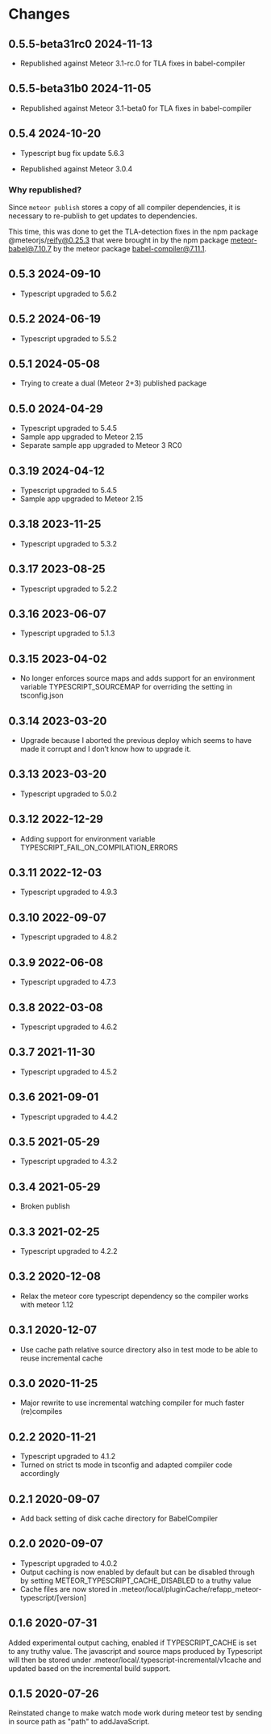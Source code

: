 # Changes

## 0.5.5-beta31rc0 2024-11-13

- Republished against Meteor 3.1-rc.0 for TLA fixes in babel-compiler

## 0.5.5-beta31b0 2024-11-05

- Republished against Meteor 3.1-beta0 for TLA fixes in babel-compiler

## 0.5.4 2024-10-20

- Typescript bug fix update 5.6.3

- Republished against Meteor 3.0.4

### Why republished?

Since `meteor publish` stores a copy of all compiler dependencies, it is necessary to re-publish to
get updates to dependencies.

This time, this was done to get the TLA-detection fixes in the npm package @meteorjs/reify@0.25.3 that were brought in by the npm package meteor-babel@7.10.7 by the meteor package babel-compiler@7.11.1.

## 0.5.3 2024-09-10

- Typescript upgraded to 5.6.2

## 0.5.2 2024-06-19

- Typescript upgraded to 5.5.2

## 0.5.1 2024-05-08
- Trying to create a dual (Meteor 2+3) published package

## 0.5.0 2024-04-29

- Typescript upgraded to 5.4.5
- Sample app upgraded to Meteor 2.15
- Separate sample app upgraded to Meteor 3 RC0

## 0.3.19 2024-04-12

- Typescript upgraded to 5.4.5
- Sample app upgraded to Meteor 2.15

## 0.3.18 2023-11-25

- Typescript upgraded to 5.3.2

## 0.3.17 2023-08-25

- Typescript upgraded to 5.2.2

## 0.3.16 2023-06-07

- Typescript upgraded to 5.1.3

## 0.3.15 2023-04-02

- No longer enforces source maps and adds support for an environment variable TYPESCRIPT_SOURCEMAP for overriding the setting in tsconfig.json

## 0.3.14 2023-03-20

- Upgrade because I aborted the previous deploy which seems to have made it corrupt and I don’t know how to upgrade it.

## 0.3.13 2023-03-20

- Typescript upgraded to 5.0.2

## 0.3.12 2022-12-29

- Adding support for environment variable TYPESCRIPT_FAIL_ON_COMPILATION_ERRORS

## 0.3.11 2022-12-03

- Typescript upgraded to 4.9.3

## 0.3.10 2022-09-07

- Typescript upgraded to 4.8.2

## 0.3.9 2022-06-08

- Typescript upgraded to 4.7.3

## 0.3.8 2022-03-08

- Typescript upgraded to 4.6.2

## 0.3.7 2021-11-30

- Typescript upgraded to 4.5.2

## 0.3.6 2021-09-01

- Typescript upgraded to 4.4.2

## 0.3.5 2021-05-29

- Typescript upgraded to 4.3.2

## 0.3.4 2021-05-29
- Broken publish

## 0.3.3 2021-02-25

- Typescript upgraded to 4.2.2

## 0.3.2 2020-12-08

- Relax the meteor core typescript dependency so the compiler works with meteor 1.12

## 0.3.1 2020-12-07

- Use cache path relative source directory also in test mode to be able to reuse incremental cache

## 0.3.0 2020-11-25

- Major rewrite to use incremental watching compiler for much faster (re)compiles

## 0.2.2 2020-11-21

- Typescript upgraded to 4.1.2
- Turned on strict ts mode in tsconfig and adapted compiler code accordingly

## 0.2.1 2020-09-07

- Add back setting of disk cache directory for BabelCompiler

## 0.2.0 2020-09-07

- Typescript upgraded to 4.0.2
- Output caching is now enabled by default but can be disabled through by setting METEOR_TYPESCRIPT_CACHE_DISABLED to a truthy value
- Cache files are now stored in .meteor/local/pluginCache/refapp_meteor-typescript/[version]

## 0.1.6 2020-07-31

Added experimental output caching, enabled if TYPESCRIPT_CACHE is set to any truthy value.
The javascript and source maps produced by Typescript will then be stored under .meteor/local/.typescript-incremental/v1cache and updated
based on the incremental build support.

## 0.1.5 2020-07-26

Reinstated change to make watch mode work during meteor test by sending in source path as "path" to addJavaScript.
